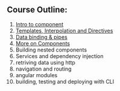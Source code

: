 ## Course Outline:

1. [Intro to component](./1.%20Introductions%20-%20components/)
2. [Templates, Interpolation and Directives](./2.%20templates%20Interpolation%20Directives/)
3. [Data binding & pipes](./3.%20Data%20%20Binding%20%26%20pipes/)
4. [More on Components](./4.%20More%20on%20components/)
5. Building nested components
6. Services and dependency injection
7. retriving data using http
8. navigation and routing
9. angular modules
10. building, testing and deploying with CLI